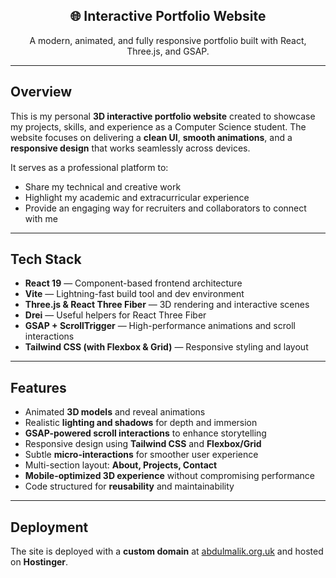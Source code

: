 <div align="center">
  <h2>🌐 Interactive Portfolio Website</h2>
  <p>A modern, animated, and fully responsive portfolio built with React, Three.js, and GSAP.</p>
</div>

---

## Overview  

This is my personal **3D interactive portfolio website** created to showcase my projects, skills, and experience as a Computer Science student. The website focuses on delivering a **clean UI**, **smooth animations**, and a **responsive design** that works seamlessly across devices.  

It serves as a professional platform to:  
- Share my technical and creative work  
- Highlight my academic and extracurricular experience  
- Provide an engaging way for recruiters and collaborators to connect with me  

---

## Tech Stack  

- **React 19** — Component-based frontend architecture  
- **Vite** — Lightning-fast build tool and dev environment  
- **Three.js & React Three Fiber** — 3D rendering and interactive scenes  
- **Drei** — Useful helpers for React Three Fiber  
- **GSAP + ScrollTrigger** — High-performance animations and scroll interactions  
- **Tailwind CSS (with Flexbox & Grid)** — Responsive styling and layout  

---

## Features  

- Animated **3D models** and reveal animations  
- Realistic **lighting and shadows** for depth and immersion  
- **GSAP-powered scroll interactions** to enhance storytelling  
- Responsive design using **Tailwind CSS** and **Flexbox/Grid**  
- Subtle **micro-interactions** for smoother user experience  
- Multi-section layout: **About, Projects, Contact**  
- **Mobile-optimized 3D experience** without compromising performance  
- Code structured for **reusability** and maintainability  

---

## Deployment  

The site is deployed with a **custom domain** at [abdulmalik.org.uk](https://abdulmalik.org.uk) and hosted on **Hostinger**.  